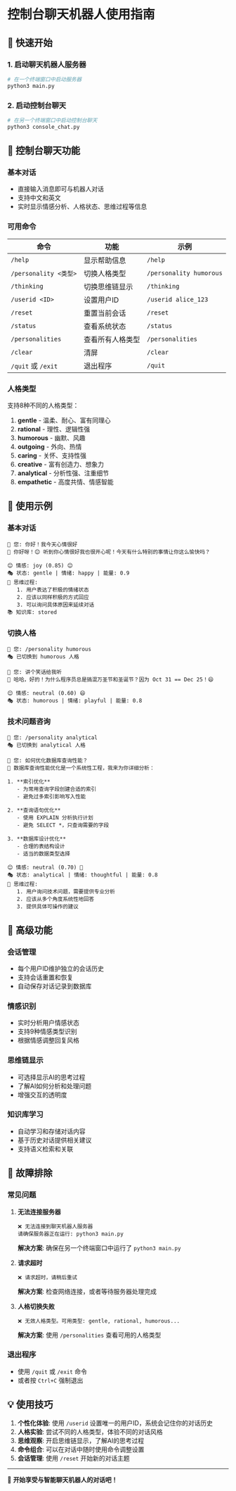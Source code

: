 # 控制台聊天机器人使用指南

## 🚀 快速开始

### 1. 启动聊天机器人服务器

```bash
# 在一个终端窗口中启动服务器
python3 main.py
```

### 2. 启动控制台聊天

```bash
# 在另一个终端窗口中启动控制台聊天
python3 console_chat.py
```

## 💬 控制台聊天功能

### 基本对话
- 直接输入消息即可与机器人对话
- 支持中文和英文
- 实时显示情感分析、人格状态、思维过程等信息

### 可用命令

| 命令 | 功能 | 示例 |
|------|------|------|
| `/help` | 显示帮助信息 | `/help` |
| `/personality <类型>` | 切换人格类型 | `/personality humorous` |
| `/thinking` | 切换思维链显示 | `/thinking` |
| `/userid <ID>` | 设置用户ID | `/userid alice_123` |
| `/reset` | 重置当前会话 | `/reset` |
| `/status` | 查看系统状态 | `/status` |
| `/personalities` | 查看所有人格类型 | `/personalities` |
| `/clear` | 清屏 | `/clear` |
| `/quit` 或 `/exit` | 退出程序 | `/quit` |

### 人格类型

支持8种不同的人格类型：

1. **gentle** - 温柔、耐心、富有同理心
2. **rational** - 理性、逻辑性强
3. **humorous** - 幽默、风趣
4. **outgoing** - 外向、热情
5. **caring** - 关怀、支持性强
6. **creative** - 富有创造力、想象力
7. **analytical** - 分析性强、注重细节
8. **empathetic** - 高度共情、情感智能

## 🎯 使用示例

### 基本对话
```
👤 您: 你好！我今天心情很好
🤖 你好呀！😊 听到你心情很好我也很开心呢！今天有什么特别的事情让你这么愉快吗？

😊 情感: joy (0.85) 😊
🎭 状态: gentle | 情绪: happy | 能量: 0.9
🧠 思维过程:
   1. 用户表达了积极的情绪状态
   2. 应该以同样积极的方式回应
   3. 可以询问具体原因来延续对话
📚 知识库: stored
```

### 切换人格
```
👤 您: /personality humorous
🎭 已切换到 humorous 人格

👤 您: 讲个笑话给我听
🤖 哈哈，好的！为什么程序员总是搞混万圣节和圣诞节？因为 Oct 31 == Dec 25！😄

😊 情感: neutral (0.60) 😄
🎭 状态: humorous | 情绪: playful | 能量: 0.8
```

### 技术问题咨询
```
👤 您: /personality analytical
🎭 已切换到 analytical 人格

👤 您: 如何优化数据库查询性能？
🤖 数据库查询性能优化是一个系统性工程，我来为你详细分析：

1. **索引优化**
   - 为常用查询字段创建合适的索引
   - 避免过多索引影响写入性能
   
2. **查询语句优化**
   - 使用 EXPLAIN 分析执行计划
   - 避免 SELECT *，只查询需要的字段
   
3. **数据库设计优化**
   - 合理的表结构设计
   - 适当的数据类型选择

😊 情感: neutral (0.70) 🤔
🎭 状态: analytical | 情绪: thoughtful | 能量: 0.8
🧠 思维过程:
   1. 用户询问技术问题，需要提供专业分析
   2. 应该从多个角度系统性地回答
   3. 提供具体可操作的建议
```

## 🔧 高级功能

### 会话管理
- 每个用户ID维护独立的会话历史
- 支持会话重置和恢复
- 自动保存对话记录到数据库

### 情感识别
- 实时分析用户情感状态
- 支持9种情感类型识别
- 根据情感调整回复风格

### 思维链显示
- 可选择显示AI的思考过程
- 了解AI如何分析和处理问题
- 增强交互的透明度

### 知识库学习
- 自动学习和存储对话内容
- 基于历史对话提供相关建议
- 支持语义检索和关联

## 🐛 故障排除

### 常见问题

1. **无法连接服务器**
   ```
   ❌ 无法连接到聊天机器人服务器
   请确保服务器正在运行: python3 main.py
   ```
   **解决方案**: 确保在另一个终端窗口中运行了 `python3 main.py`

2. **请求超时**
   ```
   ❌ 请求超时，请稍后重试
   ```
   **解决方案**: 检查网络连接，或者等待服务器处理完成

3. **人格切换失败**
   ```
   ❌ 无效人格类型。可用类型: gentle, rational, humorous...
   ```
   **解决方案**: 使用 `/personalities` 查看可用的人格类型

### 退出程序
- 使用 `/quit` 或 `/exit` 命令
- 或者按 `Ctrl+C` 强制退出

## 💡 使用技巧

1. **个性化体验**: 使用 `/userid` 设置唯一的用户ID，系统会记住你的对话历史
2. **人格实验**: 尝试不同的人格类型，体验不同的对话风格
3. **思维观察**: 开启思维链显示，了解AI的思考过程
4. **命令组合**: 可以在对话中随时使用命令调整设置
5. **会话管理**: 使用 `/reset` 开始新的对话主题

---

🎉 **开始享受与智能聊天机器人的对话吧！** 